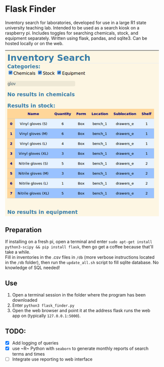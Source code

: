 # Flask Finder  
Inventory search for laboratories, developed for use in a large R1 state 
university teaching lab. Intended to be used as a search kiosk on a 
raspberry pi. Includes toggles for searching chemicals, stock, and
equipment separately. 
Written using flask, pandas, and sqlite3. Can be hosted locally or on the web.

![In action](/img/example.png "Use example")

## Preparation
If installing on a fresh pi, open a terminal and enter `sudo apt-get install python3-scipy && pip install flask`, then go get a coffee because that'll take a while.  
Fill in inventories in the .csv files in `/db` (more verbose instructions located in the `/db` folder), then run the `update_all.sh` script to fill sqlite database. No knowledge of SQL needed!

## Use
1. Open a terminal session in the folder where the program has been downloaded
2. Enter `python3 flask_finder.py`
3. Open the web browser and point it at the address flask runs the web app on (typically `127.0.0.1:5000`). 

## TODO: 
- [x] Add logging of queries
- [x] use ~R~ Python with `seaborn` to generate monthly reports of search terms and times
- [ ] Integrate use reporting to web interface
